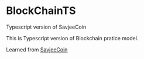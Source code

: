 # BlockChainTS
Typescript version of SavjeeCoin <br />

This is Typescript version of Blockchain pratice model. <br />

Learned from [SavjeeCoin](https://github.com/Savjee/SavjeeCoin)
